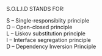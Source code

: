 S.O.L.I.D STANDS FOR:

S – Single-responsiblity principle <br>
O – Open-closed principle <br>
L – Liskov substitution principle <br>
I – Interface segregation principle <br>
D – Dependency Inversion Principle
